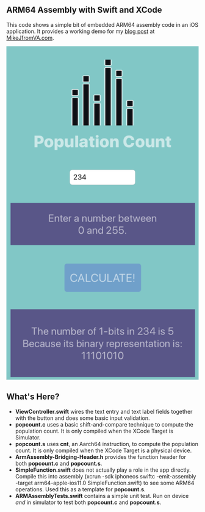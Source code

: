 

## ARM64 Assembly with Swift and XCode

This code shows a simple bit of embedded ARM64 assembly code in an iOS application. It provides a working demo for my  [blog post](http://mikejfromva.com/2018/05/19/arm64-assembly-with-swift-and-xcode) at [MikeJfromVA.com](http://mikejfromva.com).



![Screen Shot](screen.png)



## What's Here?

* **ViewController.swift** wires the text entry and text label fields together with the button and does some basic input validation.
* **popcount.c** uses a basic shift-and-compare technique to compute the population count. It is only compiled when the XCode Target is Simulator.
* **popcount.s** uses **cnt**, an Aarch64 instruction, to compute the population count. It is only compiled when the XCode Target is a physical device.
* **ArmAssembly-Bridging-Header.h** provides the function header for both **popcount.c** and **popcount.s**.
* **SimpleFunction.swift** does not actually play a role in the app directly. Compile this into assembly (xcrun -sdk iphoneos swiftc -emit-assembly -target arm64-apple-ios11.0 SimpleFunction.swift) to see some ARM64 operations. Used this as a template for **popcount.s**.
* **ARMAssemblyTests.swift** contains a simple unit test. Run on device *and* in simulator to test both **popcount.c** and **popcount.s**.